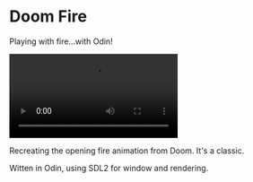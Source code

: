 # Doom Fire

Playing with fire...with Odin!

![video](https://github.com/moosch/doom-fire-odin/blob/main/video.mp4?raw=true)

Recreating the opening fire animation from Doom. It's a classic.

Witten in Odin, using SDL2 for window and rendering.

